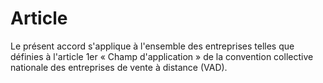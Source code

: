 # Article

  
Le présent accord s'applique à l'ensemble des entreprises telles que définies à l'article 1er « Champ d'application » de la convention collective nationale des entreprises de vente à distance (VAD).

